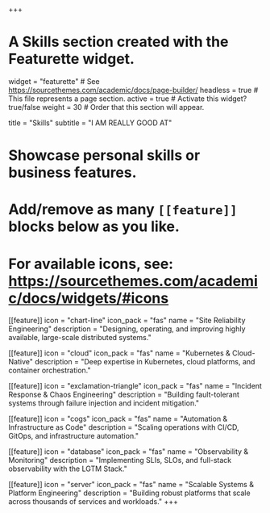 +++
# A Skills section created with the Featurette widget.
widget = "featurette"  # See https://sourcethemes.com/academic/docs/page-builder/
headless = true  # This file represents a page section.
active = true  # Activate this widget? true/false
weight = 30  # Order that this section will appear.

title = "Skills"
subtitle = "I AM REALLY GOOD AT"

# Showcase personal skills or business features.
# 
# Add/remove as many `[[feature]]` blocks below as you like.
# 
# For available icons, see: https://sourcethemes.com/academic/docs/widgets/#icons

[[feature]]
  icon = "chart-line"
  icon_pack = "fas"
  name = "Site Reliability Engineering"
  description = "Designing, operating, and improving highly available, large-scale distributed systems."

[[feature]]
  icon = "cloud"
  icon_pack = "fas"
  name = "Kubernetes & Cloud-Native"
  description = "Deep expertise in Kubernetes, cloud platforms, and container orchestration."

[[feature]]
  icon = "exclamation-triangle"
  icon_pack = "fas"
  name = "Incident Response & Chaos Engineering"
  description = "Building fault-tolerant systems through failure injection and incident mitigation."

[[feature]]
  icon = "cogs"
  icon_pack = "fas"
  name = "Automation & Infrastructure as Code"
  description = "Scaling operations with CI/CD, GitOps, and infrastructure automation."

[[feature]]
  icon = "database"
  icon_pack = "fas"
  name = "Observability & Monitoring"
  description = "Implementing SLIs, SLOs, and full-stack observability with the LGTM Stack."

[[feature]]
  icon = "server"
  icon_pack = "fas"
  name = "Scalable Systems & Platform Engineering"
  description = "Building robust platforms that scale across thousands of services and workloads."
+++

